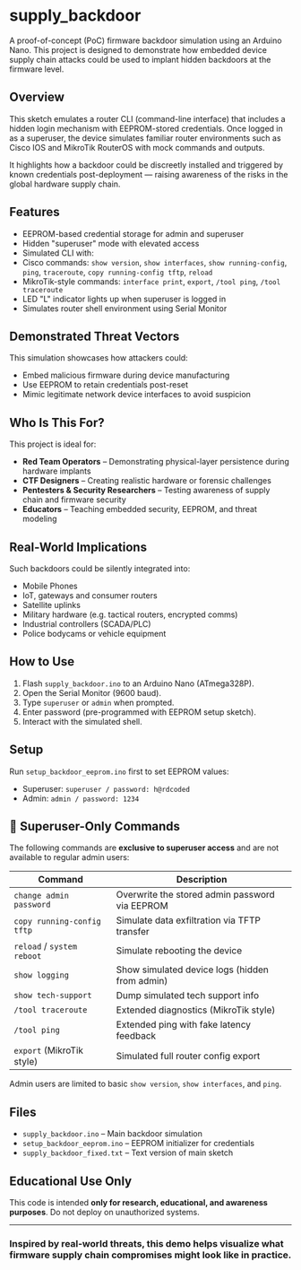 # supply_backdoor

A proof-of-concept (PoC) firmware backdoor simulation using an Arduino Nano. This project is designed to demonstrate how embedded device supply chain attacks could be used to implant hidden backdoors at the firmware level.

## Overview

This sketch emulates a router CLI (command-line interface) that includes a hidden login mechanism with EEPROM-stored credentials. Once logged in as a superuser, the device simulates familiar router environments such as Cisco IOS and MikroTik RouterOS with mock commands and outputs.

It highlights how a backdoor could be discreetly installed and triggered by known credentials post-deployment — raising awareness of the risks in the global hardware supply chain.

## Features

-  EEPROM-based credential storage for admin and superuser
-  Hidden "superuser" mode with elevated access
-  Simulated CLI with:
  - Cisco commands: `show version`, `show interfaces`, `show running-config`, `ping`, `traceroute`, `copy running-config tftp`, `reload`
  - MikroTik-style commands: `interface print`, `export`, `/tool ping`, `/tool traceroute`
-  LED "L" indicator lights up when superuser is logged in
-  Simulates router shell environment using Serial Monitor

## Demonstrated Threat Vectors

This simulation showcases how attackers could:

- Embed malicious firmware during device manufacturing
- Use EEPROM to retain credentials post-reset
- Mimic legitimate network device interfaces to avoid suspicion

## Who Is This For?

This project is ideal for:

-  **Red Team Operators** – Demonstrating physical-layer persistence during hardware implants
-  **CTF Designers** – Creating realistic hardware or forensic challenges
-  **Pentesters & Security Researchers** – Testing awareness of supply chain and firmware security
-  **Educators** – Teaching embedded security, EEPROM, and threat modeling

## Real-World Implications

Such backdoors could be silently integrated into:

-  Mobile Phones
-  IoT, gateways and consumer routers
-  Satellite uplinks
-  Military hardware (e.g. tactical routers, encrypted comms)
-  Industrial controllers (SCADA/PLC)
-  Police bodycams or vehicle equipment

## How to Use

1. Flash `supply_backdoor.ino` to an Arduino Nano (ATmega328P).
2. Open the Serial Monitor (9600 baud).
3. Type `superuser` or `admin` when prompted.
4. Enter password (pre-programmed with EEPROM setup sketch).
5. Interact with the simulated shell.

## Setup

Run `setup_backdoor_eeprom.ino` first to set EEPROM values:
- Superuser: `superuser / password: h@rdcoded`
- Admin: `admin / password: 1234`

## 🔑 Superuser-Only Commands

The following commands are **exclusive to superuser access** and are not available to regular admin users:

| Command                          | Description                                              |
|----------------------------------|----------------------------------------------------------|
| `change admin password`          | Overwrite the stored admin password via EEPROM          |
| `copy running-config tftp`       | Simulate data exfiltration via TFTP transfer            |
| `reload` / `system reboot`       | Simulate rebooting the device                           |
| `show logging`                  | Show simulated device logs (hidden from admin)          |
| `show tech-support`             | Dump simulated tech support info                        |
| `/tool traceroute`              | Extended diagnostics (MikroTik style)                   |
| `/tool ping`                    | Extended ping with fake latency feedback                |
| `export` (MikroTik style)       | Simulated full router config export                     |

Admin users are limited to basic `show version`, `show interfaces`, and `ping`.

## Files

- `supply_backdoor.ino` – Main backdoor simulation
- `setup_backdoor_eeprom.ino` – EEPROM initializer for credentials
- `supply_backdoor_fixed.txt` – Text version of main sketch

## Educational Use Only

This code is intended **only for research, educational, and awareness purposes**. Do not deploy on unauthorized systems.

---

### Inspired by real-world threats, this demo helps visualize what firmware supply chain compromises might look like in practice.
